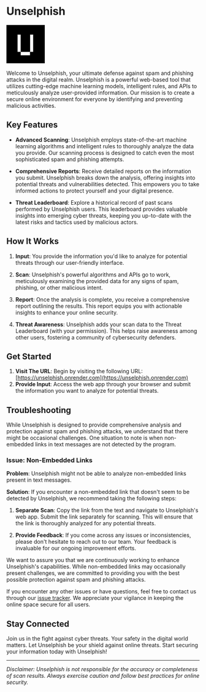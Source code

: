 # Unselphish

![Unselphish Logo](https://github.com/AASStechclub2324/unselphish/blob/main/static/logo.png)

Welcome to Unselphish, your ultimate defense against spam and phishing attacks in the digital realm. Unselphish is a powerful web-based tool that utilizes cutting-edge machine learning models, intelligent rules, and APIs to meticulously analyze user-provided information. Our mission is to create a secure online environment for everyone by identifying and preventing malicious activities.

## Key Features

- **Advanced Scanning**: Unselphish employs state-of-the-art machine learning algorithms and intelligent rules to thoroughly analyze the data you provide. Our scanning process is designed to catch even the most sophisticated spam and phishing attempts.

- **Comprehensive Reports**: Receive detailed reports on the information you submit. Unselphish breaks down the analysis, offering insights into potential threats and vulnerabilities detected. This empowers you to take informed actions to protect yourself and your digital presence.

- **Threat Leaderboard**: Explore a historical record of past scans performed by Unselphish users. This leaderboard provides valuable insights into emerging cyber threats, keeping you up-to-date with the latest risks and tactics used by malicious actors.

## How It Works

1. **Input**: You provide the information you'd like to analyze for potential threats through our user-friendly interface.

2. **Scan**: Unselphish's powerful algorithms and APIs go to work, meticulously examining the provided data for any signs of spam, phishing, or other malicious intent.

3. **Report**: Once the analysis is complete, you receive a comprehensive report outlining the results. This report equips you with actionable insights to enhance your online security.

4. **Threat Awareness**: Unselphish adds your scan data to the Threat Leaderboard (with your permission). This helps raise awareness among other users, fostering a community of cybersecurity defenders.

## Get Started

1. **Visit The URL**: Begin by visiting the following URL: [https://unselphish.onrender.com](https://unselphish.onrender.com)
2. **Provide Input**: Access the web app through your browser and submit the information you want to analyze for potential threats.

## Troubleshooting

While Unselphish is designed to provide comprehensive analysis and protection against spam and phishing attacks, we understand that there might be occasional challenges. One situation to note is when non-embedded links in text messages are not detected by the program.

### Issue: Non-Embedded Links

**Problem**: Unselphish might not be able to analyze non-embedded links present in text messages.

**Solution**: If you encounter a non-embedded link that doesn't seem to be detected by Unselphish, we recommend taking the following steps:

1. **Separate Scan**: Copy the link from the text and navigate to Unselphish's web app. Submit the link separately for scanning. This will ensure that the link is thoroughly analyzed for any potential threats.

2. **Provide Feedback**: If you come across any issues or inconsistencies, please don't hesitate to reach out to our team. Your feedback is invaluable for our ongoing improvement efforts.

We want to assure you that we are continuously working to enhance Unselphish's capabilities. While non-embedded links may occasionally present challenges, we are committed to providing you with the best possible protection against spam and phishing attacks.

If you encounter any other issues or have questions, feel free to contact us through our [issue tracker](https://github.com/AASStechclub2324/unselphish/issues). We appreciate your vigilance in keeping the online space secure for all users.

## Stay Connected

Join us in the fight against cyber threats. Your safety in the digital world matters. Let Unselphish be your shield against online threats. Start securing your information today with Unselphish!

---

*Disclaimer: Unselphish is not responsible for the accuracy or completeness of scan results. Always exercise caution and follow best practices for online security.*



